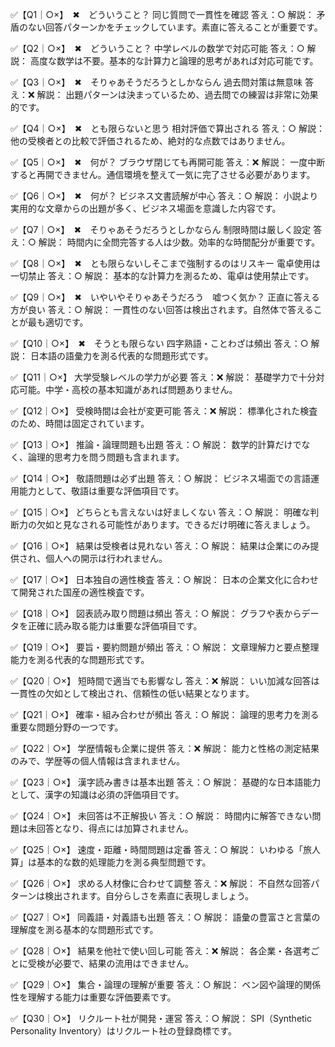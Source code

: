 ✅【Q1｜○×】　✖　どういうこと？
同じ質問で一貫性を確認
答え：○
解説： 矛盾のない回答パターンかをチェックしています。素直に答えることが重要です。

✅【Q2｜○×】　✖　どういうこと？
中学レベルの数学で対応可能
答え：○
解説： 高度な数学は不要。基本的な計算力と論理的思考があれば対応可能です。

✅【Q3｜○×】　✖　そりゃあそうだろうとしかならん
過去問対策は無意味
答え：❌
解説： 出題パターンは決まっているため、過去問での練習は非常に効果的です。

✅【Q4｜○×】　✖　とも限らないと思う
相対評価で算出される
答え：○
解説： 他の受検者との比較で評価されるため、絶対的な点数ではありません。

✅【Q5｜○×】　✖　何が？
ブラウザ閉じても再開可能
答え：❌
解説： 一度中断すると再開できません。通信環境を整えて一気に完了させる必要があります。

✅【Q6｜○×】　✖　何が？
ビジネス文書読解が中心
答え：○
解説： 小説より実用的な文章からの出題が多く、ビジネス場面を意識した内容です。

✅【Q7｜○×】　✖　そりゃあそうだろうとしかならん
制限時間は厳しく設定
答え：○
解説： 時間内に全問完答する人は少数。効率的な時間配分が重要です。

✅【Q8｜○×】　✖　とも限らないしそこまで強制するのはリスキー
電卓使用は一切禁止
答え：○
解説： 基本的な計算力を測るため、電卓は使用禁止です。

✅【Q9｜○×】　✖　いやいやそりゃあそうだろう　嘘つく気か？
正直に答える方が良い
答え：○
解説： 一貫性のない回答は検出されます。自然体で答えることが最も適切です。

✅【Q10｜○×】　✖　そうとも限らない
四字熟語・ことわざは頻出
答え：○
解説： 日本語の語彙力を測る代表的な問題形式です。

✅【Q11｜○×】
大学受験レベルの学力が必要
答え：❌
解説： 基礎学力で十分対応可能。中学・高校の基本知識があれば問題ありません。

✅【Q12｜○×】
受検時間は会社が変更可能
答え：❌
解説： 標準化された検査のため、時間は固定されています。

✅【Q13｜○×】
推論・論理問題も出題
答え：○
解説： 数学的計算だけでなく、論理的思考力を問う問題も含まれます。

✅【Q14｜○×】
敬語問題は必ず出題
答え：○
解説： ビジネス場面での言語運用能力として、敬語は重要な評価項目です。

✅【Q15｜○×】
どちらとも言えないは好ましくない
答え：○
解説： 明確な判断力の欠如と見なされる可能性があります。できるだけ明確に答えましょう。

✅【Q16｜○×】
結果は受検者は見れない
答え：○
解説： 結果は企業にのみ提供され、個人への開示は行われません。

✅【Q17｜○×】
日本独自の適性検査
答え：○
解説： 日本の企業文化に合わせて開発された国産の適性検査です。

✅【Q18｜○×】
図表読み取り問題は頻出
答え：○
解説： グラフや表からデータを正確に読み取る能力は重要な評価項目です。

✅【Q19｜○×】
要旨・要約問題が頻出
答え：○
解説： 文章理解力と要点整理能力を測る代表的な問題形式です。

✅【Q20｜○×】
短時間で適当でも影響なし
答え：❌
解説： いい加減な回答は一貫性の欠如として検出され、信頼性の低い結果となります。

✅【Q21｜○×】
確率・組み合わせが頻出
答え：○
解説： 論理的思考力を測る重要な問題分野の一つです。

✅【Q22｜○×】
学歴情報も企業に提供
答え：❌
解説： 能力と性格の測定結果のみで、学歴等の個人情報は含まれません。

✅【Q23｜○×】
漢字読み書きは基本出題
答え：○
解説： 基礎的な日本語能力として、漢字の知識は必須の評価項目です。

✅【Q24｜○×】
未回答は不正解扱い
答え：○
解説： 時間内に解答できない問題は未回答となり、得点には加算されません。

✅【Q25｜○×】
速度・距離・時間問題は定番
答え：○
解説： いわゆる「旅人算」は基本的な数的処理能力を測る典型問題です。

✅【Q26｜○×】
求める人材像に合わせて調整
答え：❌
解説： 不自然な回答パターンは検出されます。自分らしさを素直に表現しましょう。

✅【Q27｜○×】
同義語・対義語も出題
答え：○
解説： 語彙の豊富さと言葉の理解度を測る基本的な問題形式です。

✅【Q28｜○×】
結果を他社で使い回し可能
答え：❌
解説： 各企業・各選考ごとに受検が必要で、結果の流用はできません。

✅【Q29｜○×】
集合・論理の理解が重要
答え：○
解説： ベン図や論理的関係性を理解する能力は重要な評価要素です。

✅【Q30｜○×】
リクルート社が開発・運営
答え：○
解説： SPI（Synthetic Personality Inventory）はリクルート社の登録商標です。